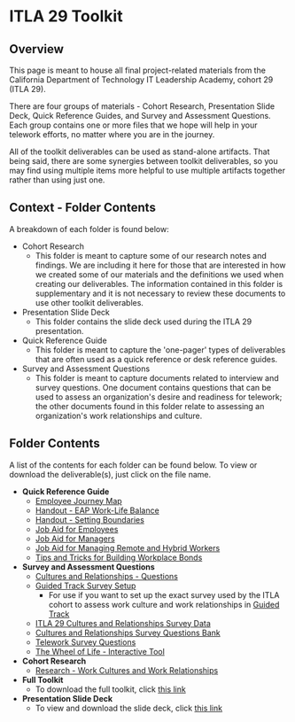 # ITLA 29 Toolkit

## Overview

This page is meant to house all final project-related materials from the
California Department of Technology IT Leadership Academy, cohort 29 (ITLA 29).

There are four groups of materials - Cohort Research, Presentation Slide Deck,
Quick Reference Guides, and Survey and Assessment Questions. Each group contains
one or more files that we hope will help in your telework efforts, no matter
where you are in the journey.

All of the toolkit deliverables can be used as stand-alone artifacts. That being
said, there are some synergies between toolkit deliverables, so you may find
using multiple items more helpful to use multiple artifacts together rather than
using just one.

## Context - Folder Contents

A breakdown of each folder is found below:

- Cohort Research
  - This folder is meant to capture some of our research notes and findings. We
    are including it here for those that are interested in how we created some
    of our materials and the definitions we used when creating our deliverables.
    The information contained in this folder is supplementary and it is not
    necessary to review these documents to use other toolkit deliverables.
- Presentation Slide Deck
  - This folder contains the slide deck used during the ITLA 29 presentation.
- Quick Reference Guide
  - This folder is meant to capture the 'one-pager' types of deliverables that
    are often used as a quick reference or desk reference guides.
- Survey and Assessment Questions
  - This folder is meant to capture documents related to interview and survey
    questions. One document contains questions that can be used to assess an
    organization's desire and readiness for telework; the other documents found
    in this folder relate to assessing an organization's work relationships and
    culture.

## Folder Contents

A list of the contents for each folder can be found below. To view or download
the deliverable(s), just click on the file name.

- **Quick Reference Guide**
  - [Employee Journey Map](/Quick-Reference-Guide/employee-journey-map.pdf)
  - [Handout - EAP Work-Life Balance](/Quick-Reference-Guide/handout-eap-work-life-balance.pdf)
  - [Handout - Setting Boundaries](/Quick-Reference-Guide/handout-setting-boundaries.pdf)
  - [Job Aid for Employees](/Quick-Reference-Guide/job-aid-for-employees.pdf)
  - [Job Aid for Managers](/Quick-Reference-Guide/job-aid-for-managers.pdf)
  - [Job Aid for Managing Remote and Hybrid Workers](/Quick-Reference-Guide/job-aid-managing-remote-and-hybrid-workers.pdf)
  - [Tips and Tricks for Building Workplace Bonds](/Quick-Reference-Guide/tips-and-tricks-for-building-workplace-bonds.pdf)
- **Survey and Assessment Questions**
  - [Cultures and Relationships - Questions](/Survey-And-Assessment-Questions/cultures-and-relationships-questions.pdf)
  - [Guided Track Survey Setup](/Survey-And-Assessment-Questions/guided-track-survey-setup.txt)
    - For use if you want to set up the exact survey used by the ITLA cohort to
      assess work culture and work relationships in [Guided Track](https://www.guidedtrack.com/)
  - [ITLA 29 Cultures and Relationships Survey Data](/Survey-And-Assessment-Questions/itla-29-cultures-and-relationships-survey-data.csv)
  - [Cultures and Relationships Survey Questions Bank](/Survey-And-Assessment-Questions/survey-questions-bank.xlsx)
  - [Telework Survey Questions](/Survey-And-Assessment-Questions/telework-survey-questions.pdf)
  - [The Wheel of Life - Interactive Tool](/Survey-And-Assessment-Questions/the-wheel-of-life-interactive-tool.xlsx)
- **Cohort Research**
  - [Research - Work Cultures and Work Relationships](/Cohort-Research/research-work-cultures-and-work-relationships.pdf)
- **Full Toolkit**
  - To download the full toolkit, click [this link](itla-29-telework-toolkit.zip)
- **Presentation Slide Deck**
  - To view and download the slide deck, click [this link](Presentation-Slide-Deck/itla-29-presentation-slides-attendee-version.pdf)
